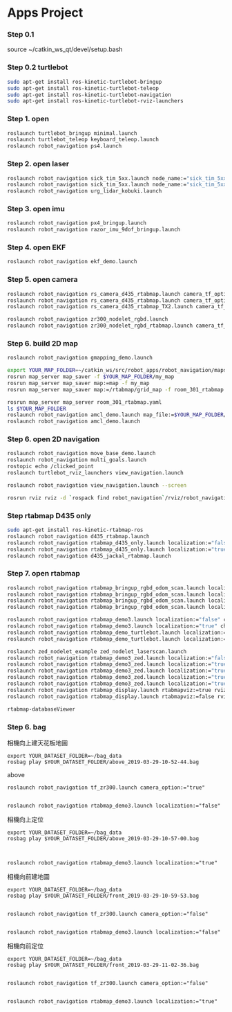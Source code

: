 
# Apps Project



### Step 0.1 


source ~/catkin_ws_qt/devel/setup.bash

### Step 0.2 turtlebot

```bash
sudo apt-get install ros-kinetic-turtlebot-bringup
sudo apt-get install ros-kinetic-turtlebot-teleop 
sudo apt-get install ros-kinetic-turtlebot-navigation
sudo apt-get install ros-kinetic-turtlebot-rviz-launchers
```


### Step 1. open 

```bash
roslaunch turtlebot_bringup minimal.launch 
roslaunch turtlebot_teleop keyboard_teleop.launch
roslaunch robot_navigation ps4.launch
```

### Step 2. open laser
```bash
roslaunch robot_navigation sick_tim_5xx.launch node_name:="sick_tim_5xx" robot_frame_id:="base_footprint" laser_frame_id:="laser" scan_topic:="scan"
roslaunch robot_navigation sick_tim_5xx.launch node_name:="sick_tim_5xx_ekf" robot_frame_id:="base_footprint_ekf" laser_frame_id:="laser_ekf" scan_topic:="scan_ekf"
roslaunch robot_navigation urg_lidar_kobuki.launch
```
### Step 3. open imu
```bash
roslaunch robot_navigation px4_bringup.launch 
roslaunch robot_navigation razor_imu_9dof_bringup.launch 
```
### Step 4. open EKF

```bash
roslaunch robot_navigation ekf_demo.launch 

```

### Step 5. open camera

```bash
roslaunch robot_navigation rs_camera_d435_rtabmap.launch camera_tf_option:="front"
roslaunch robot_navigation rs_camera_d435_rtabmap.launch camera_tf_option:="above"
roslaunch robot_navigation rs_camera_d435_rtabmap_TX2.launch camera_tf_option:="front"

roslaunch robot_navigation zr300_nodelet_rgbd.launch
roslaunch robot_navigation zr300_nodelet_rgbd_rtabmap.launch camera_tf_option:="false"
```

### Step 6. build 2D map

```bash
roslaunch robot_navigation gmapping_demo.launch

export YOUR_MAP_FOLDER=~/catkin_ws/src/robot_apps/robot_navigation/maps
rosrun map_server map_saver -f $YOUR_MAP_FOLDER/my_map
rosrun map_server map_saver map:=map -f my_map
rosrun map_server map_saver map:=/rtabmap/grid_map -f room_301_rtabmap

rosrun map_server map_server room_301_rtabmap.yaml
ls $YOUR_MAP_FOLDER
roslaunch robot_navigation amcl_demo.launch map_file:=$YOUR_MAP_FOLDER/my_map.yaml
roslaunch robot_navigation amcl_demo.launch
```



### Step 6. open 2D navigation 

```bash
roslaunch robot_navigation move_base_demo.launch
roslaunch robot_navigation multi_goals.launch
rostopic echo /clicked_point
roslaunch turtlebot_rviz_launchers view_navigation.launch

roslaunch robot_navigation view_navigation.launch --screen

rosrun rviz rviz -d `rospack find robot_navigation`/rviz/robot_navigation_app0504.rviz

```
### Step   rtabmap D435 only

```bash
sudo apt-get install ros-kinetic-rtabmap-ros
roslaunch robot_navigation d435_rtabmap.launch
roslaunch robot_navigation rtabmap_d435_only.launch localization:="false"
roslaunch robot_navigation rtabmap_d435_only.launch localization:="true"
roslaunch robot_navigation d435_jackal_rtabmap.launch
```
### Step 7. open rtabmap 

```bash
roslaunch robot_navigation rtabmap_bringup_rgbd_odom_scan.launch localization:="false" rtabmapviz:=true rviz:=false
roslaunch robot_navigation rtabmap_bringup_rgbd_odom_scan.launch localization:="false" rtabmapviz:=false rviz:=true
roslaunch robot_navigation rtabmap_bringup_rgbd_odom_scan.launch localization:="true" rtabmapviz:=true rviz:=false
roslaunch robot_navigation rtabmap_bringup_rgbd_odom_scan.launch localization:="true" rtabmapviz:=false rviz:=true

roslaunch robot_navigation rtabmap_demo3.launch localization:="false" choose_visualization:="rtabmapviz"
roslaunch robot_navigation rtabmap_demo3.launch localization:="true" choose_visualization:="rviz"
roslaunch robot_navigation rtabmap_demo_turtlebot.launch localization:="false" choose_visualization:="rtabmapviz"
roslaunch robot_navigation rtabmap_demo_turtlebot.launch localization:="true" choose_visualization:="rviz"

roslaunch zed_nodelet_example zed_nodelet_laserscan.launch
roslaunch robot_navigation rtabmap_demo3_zed.launch localization:="false" choose_visualization:="rtabmapviz"
roslaunch robot_navigation rtabmap_demo3_zed.launch localization:="true" choose_visualization:="rviz" database_path:=$HOME/Documents/RTAB-Map/room_301_rtabmap.db
roslaunch robot_navigation rtabmap_demo3_zed.launch localization:="true" choose_visualization:="rtabmapviz" database_path:=$HOME/Documents/RTAB-Map/room_301_rtabmap.db
roslaunch robot_navigation rtabmap_demo3_zed.launch localization:="true" database_path:=$HOME/Documents/RTAB-Map/room_301_rtabmap.db
roslaunch robot_navigation rtabmap_demo3_zed.launch localization:="true" database_path:=$HOME/Documents/RTAB-Map/NTUH_0508.db
roslaunch robot_navigation rtabmap_display.launch rtabmapviz:=true rviz:=false
roslaunch robot_navigation rtabmap_display.launch rtabmapviz:=false rviz:=true

rtabmap-databaseViewer

```


### Step 6. bag 

相機向上建天花板地圖

    export YOUR_DATASET_FOLDER=~/bag_data 
    rosbag play $YOUR_DATASET_FOLDER/above_2019-03-29-10-52-44.bag

above

    roslaunch robot_navigation tf_zr300.launch camera_option:="true"


    roslaunch robot_navigation rtabmap_demo3.launch localization:="false"

相機向上定位

    export YOUR_DATASET_FOLDER=~/bag_data 
    rosbag play $YOUR_DATASET_FOLDER/above_2019-03-29-10-57-00.bag



    roslaunch robot_navigation rtabmap_demo3.launch localization:="true"


相機向前建地圖

    export YOUR_DATASET_FOLDER=~/bag_data 
    rosbag play $YOUR_DATASET_FOLDER/front_2019-03-29-10-59-53.bag


    roslaunch robot_navigation tf_zr300.launch camera_option:="false"


    roslaunch robot_navigation rtabmap_demo3.launch localization:="false"

相機向前定位

    export YOUR_DATASET_FOLDER=~/bag_data 
    rosbag play $YOUR_DATASET_FOLDER/front_2019-03-29-11-02-36.bag


    roslaunch robot_navigation tf_zr300.launch camera_option:="false"


    roslaunch robot_navigation rtabmap_demo3.launch localization:="true"

```
